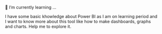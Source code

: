 🌱 I’m currently learning ...

I have some basic khowledge about Power BI as I am on learning period and I want to know more about this tool like how to make dashboards, graphs and charts. Help me to explore it. 

